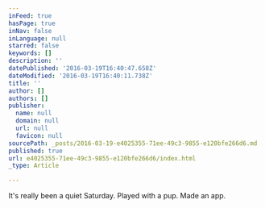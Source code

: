 ```yaml
---
inFeed: true
hasPage: true
inNav: false
inLanguage: null
starred: false
keywords: []
description: ''
datePublished: '2016-03-19T16:40:47.658Z'
dateModified: '2016-03-19T16:40:11.738Z'
title: ''
author: []
authors: []
publisher:
  name: null
  domain: null
  url: null
  favicon: null
sourcePath: _posts/2016-03-19-e4025355-71ee-49c3-9855-e120bfe266d6.md
published: true
url: e4025355-71ee-49c3-9855-e120bfe266d6/index.html
_type: Article

---
```

It's really been a quiet Saturday. Played with a pup. Made an app.